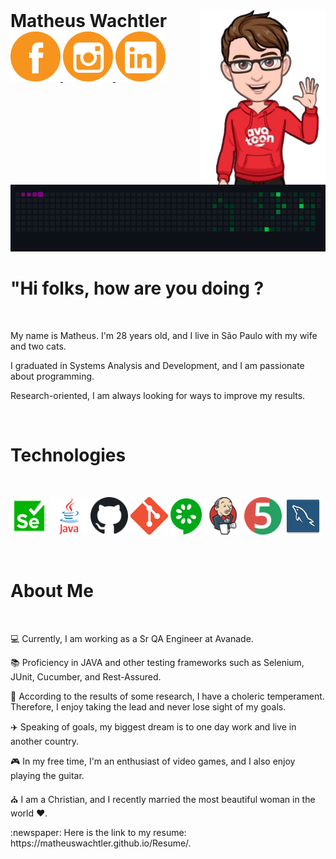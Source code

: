 
<br>

<div>
 
<h1 align="left" style="margin-bottom: 0;">Matheus Wachtler <img align="right" width="200px" src="assets/avatar/helloAvatar.png">
</h1>
  <!-- <br><br> -->


  <a href="https://www.facebook.com/matheus.wachtler.9">
    <img width="80px" src="assets/logos/facebookLogo.png" alt="facebook">
  </a>
  <a href="https://www.instagram.com/_mathwachtler/">
    <img width="80px" src="assets/logos/instagramLogo.png" alt="Instagram">
  </a>
  <a href="https://www.linkedin.com/in/matheus-wachtler-a9a92911a/">
    <img width="80px" src="assets/logos/linkedInLogo.png" alt="linkedin">
  </a>
</div>

<img width="1200px" src="assets/gifs/snake.gif">

<h1 align="left">"Hi folks, how are you doing ?</h1>

<br>

<p align="left">My name is Matheus. I'm 28 years old, and I live in São Paulo with my wife and two cats.</p>
<p align="left">I graduated in Systems Analysis and Development, and I am passionate about programming.</p>
<p align="left">Research-oriented, I am always looking for ways to improve my results.</p>


<br>

<h1 align="left"> Technologies </h1>

<br>

<code><a  href="https://www.selenium.dev/documentation/webdriver/"><img width="60px" src="assets/technologies/seleniumIcon.png" title="Selenium"></a></code>
<code><a  href="https://www.java.com/en/"><img width="60x" src="assets/technologies/javaIcon.png" title="java"></a></code>
<code><a  href="https://github.com/"><img width="60px" src="assets/technologies/githubIcon.png" title="github"></a></code>
<code><a  href="https://git-scm.com/"><img width="60px" src="assets/technologies/gitIcon.png" title="git"></a></code>
<code><a  href="https://cucumber.io/"><img width="50px" src="assets/technologies/cucumberIcon.png" title="cucumber"></a></code>
<code><a  href="https://www.jenkins.io/"><img width="60px" src="assets/technologies/jenkinsIcon.png" title="jenkins"></a></code>
<code><a  href="https://junit.org/junit5/"><img width="60px" src="assets/technologies/junit5Icon.png" title="junit5"></a></code>
<code><a  href="https://www.mysql.com/"><img width="60px" src="assets/technologies/mySqlIcon.png" title="mysql"></a> </code>

<br>

<h1 align="left"> About Me </h1>

<br>

<div>
 <p align="left"> 💻 Currently, I am working as a Sr QA Engineer at Avanade. </p>
 <p align="left"> 📚 Proficiency in JAVA and other testing frameworks such as Selenium, JUnit, Cucumber, and Rest-Assured. </p>
 <p align="left"> 😬 According to the results of some research, I have a choleric temperament. Therefore, I enjoy taking the lead and never lose sight of my goals. </p>
 <p align="left"> ✈️ Speaking of goals, my biggest dream is to one day work and live in another country. </p>
 <p align="left"> 🎮 In my free time, I'm an enthusiast of video games, and I also enjoy playing the guitar. </p>
 <p align="left"> ⛪ I am a Christian, and I recently married the most beautiful woman in the world ❤️. </p>
 <p align="left"> :newspaper: Here is the link to my resume: https://matheuswachtler.github.io/Resume/. </p>
</div>
